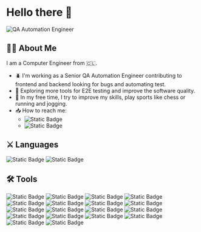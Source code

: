 # Hello there :metal:

![QA Automation Engineer](https://media.giphy.com/media/YRMb6dd7zprS00JdGZ/giphy.gif "QA Automation Engineer")

## :man_technologist: About Me

I am a Computer Engineer from :chile:.

- :beetle: I'm working as a Senior QA Automation Engineer contributing to frontend and backend looking for bugs and automating test.
- :seedling: Exploring more tools for E2E testing and improve the software quality.
- :city_sunrise: In my free time, I try to improve my skills, play sports like chess or running and jogging.
- :inbox_tray: How to reach me:
  - ![Static Badge](https://img.shields.io/badge/xmpp-social?style=flat-square&logo=xmpp&label=zodac%40suchat.org&color=%23002B5C)
  - ![Static Badge](https://img.shields.io/badge/matrix-social?style=flat-square&logo=matrix&label=%40zodacdev%3Amatrix.org&color=%23000000)

## :crossed_swords: Languages

![Static Badge](https://img.shields.io/badge/python-languages?style=for-the-badge&logo=python&labelColor=white&color=%233776AB)
![Static Badge](https://img.shields.io/badge/javascript-languages?style=for-the-badge&logo=javascript&labelColor=white&color=%23F7DF1E)

## :hammer_and_wrench: Tools

![Static Badge](https://img.shields.io/badge/apachejmeter-tools?style=flat-square&logo=apachejmeter&color=%23D22128)
![Static Badge](https://img.shields.io/badge/pytest-tools?style=flat-square&logo=pytest&labelColor=white&color=%230A9EDC)
![Static Badge](https://img.shields.io/badge/webdriverio-tools?style=flat-square&logo=webdriverio&labelColor=white&color=%23EA5906)
![Static Badge](https://img.shields.io/badge/jira-tools?style=flat-square&logo=jira&color=%230052CC)
![Static Badge](https://img.shields.io/badge/linux-tools?style=flat-square&logo=linux&labelColor=white&color=%23FCC624)
![Static Badge](https://img.shields.io/badge/mysql-tools?style=flat-square&logo=mysql&labelColor=white&color=%234479A1)
![Static Badge](https://img.shields.io/badge/postgresql-tools?style=flat-square&logo=postgresql&labelColor=white&color=%234169E1)
![Static Badge](https://img.shields.io/badge/mongodb-tools?style=flat-square&logo=mongodb&labelColor=white&color=%2347A248)
![Static Badge](https://img.shields.io/badge/selenium-tools?style=flat-square&logo=selenium&labelColor=white&color=%2343B02A)
![Static Badge](https://img.shields.io/badge/postman-tools?style=flat-square&logo=postman&labelColor=white&color=%23FF6C37)
![Static Badge](https://img.shields.io/badge/cucumber-tools?style=flat-square&logo=cucumber&labelColor=white&color=%2323D96C)
![Static Badge](https://img.shields.io/badge/github-tools?style=flat-square&logo=github&color=%23181717)
![Static Badge](https://img.shields.io/badge/gitlab-tools?style=flat-square&logo=gitlab&labelColor=white&color=%23FC6D26)
![Static Badge](https://img.shields.io/badge/jenkins-tools?style=flat-square&logo=jenkins&labelColor=white&color=%23D24939)
![Static Badge](https://img.shields.io/badge/visualstudiocode-tools?style=flat-square&logo=visualstudiocode&logoColor=white&color=%23007ACC)
![Static Badge](https://img.shields.io/badge/vim-tools?style=flat-square&logo=vim&color=%23019733)
![Static Badge](https://img.shields.io/badge/gnuemacs-tools?style=flat-square&logo=gnuemacs&labelColor=white&color=%237F5AB6)
![Static Badge](https://img.shields.io/badge/markdown-tools?style=flat-square&logo=markdown&color=%23000000)
